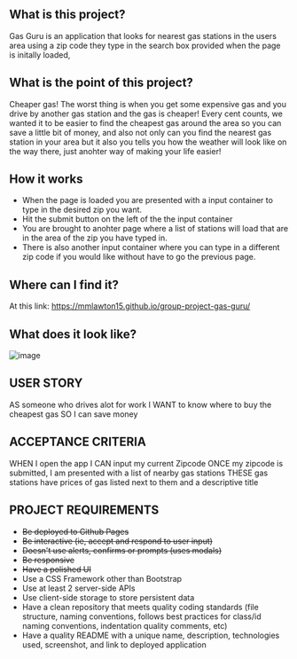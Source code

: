 ## What is this project?

Gas Guru is an application that looks for nearest gas stations in the users area using a zip code they type in the search box provided when the page is initally loaded,

## What is the point of this project?

Cheaper gas! The worst thing is when you get some expensive gas and you drive by another gas station and the gas is cheaper! Every cent counts, we wanted it to be easier to find the cheapest gas around the area so you can save a little bit of money, and also not only can you find the nearest gas station in your area but it also you tells you how the weather will look like on the way there, just anohter way of making your life easier!

## How it works

- When the page is loaded you are presented with a input container to type in the desired zip you want.
- Hit the submit button on the left of the the input container
- You are brought to anohter page where a list of stations will load that are in the area of the zip you have typed in.
- There is also another input container where you can type in a different zip code if you would like without have to go the previous page.

## Where can I find it?

At this link: https://mmlawton15.github.io/group-project-gas-guru/

## What does it look like?

![image](assets/Gas-Guru-Screen-1.jpg)

## USER STORY

AS someone who drives alot for work
I WANT to know where to buy the cheapest gas
SO I can save money

## ACCEPTANCE CRITERIA

WHEN I open the app
I CAN input my current Zipcode
ONCE my zipcode is submitted, I am presented with a list of nearby gas stations
THESE gas stations have prices of gas listed next to them and a descriptive title

## PROJECT REQUIREMENTS

- ~~Be deployed to Github Pages~~
- ~~Be interactive (ie, accept and respond to user input)~~
- ~~Doesn't use alerts, confirms or prompts (uses modals)~~
- ~~Be responsive~~
- ~~Have a polished UI~~
- Use a CSS Framework other than Bootstrap
- Use at least 2 server-side APIs
- Use client-side storage to store persistent data
- Have a clean repository that meets quality coding standards (file structure, naming conventions, follows best practices for class/id naming conventions, indentation quality comments, etc)
- Have a quality README with a unique name, description, technologies used, screenshot, and link to deployed application
